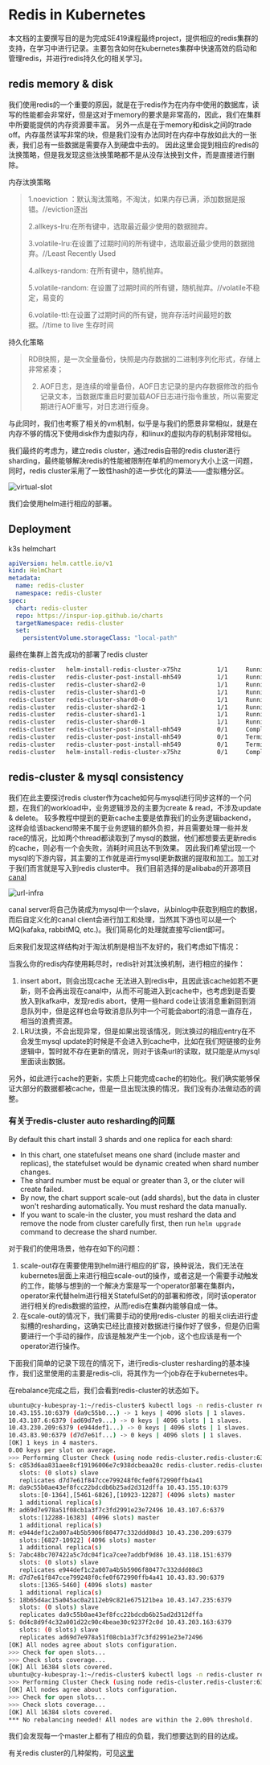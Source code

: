 # Redis in Kubernetes

本文档的主要撰写目的是为完成SE419课程最终project，提供相应的redis集群的支持，在学习中进行记录。主要包含如何在kubernetes集群中快速高效的启动和管理redis，并进行redis持久化的相关学习。
## redis memory & disk
我们使用redis的一个重要的原因，就是在于redis作为在内存中使用的数据库，读写的性能都会非常好，但是这对于memory的要求是非常高的，因此，我们在集群中所要能提供的内存资源要丰富。
另外一点是在于memory和disk之间的trade off。内存虽然读写非常的块，但是我们没有办法同时在内存中存放如此大的一张表，我们总有一些数据是需要存入到硬盘中去的。
因此这里会提到相应的redis的汰换策略，但是我发现这些汰换策略都不是从没存汰换到文件，而是直接进行删除。

内存汰换策略

> 1.noeviction ：默认淘汰策略，不淘汰，如果内存已满，添加数据是报错。//eviction逐出
>
> 2.allkeys-lru:在所有键中，选取最近最少使用的数据抛弃。
>
> 3.volatile-lru:在设置了过期时间的所有键中，选取最近最少使用的数据抛弃。//Least Recently Used
>
> 4.allkeys-random: 在所有键中，随机抛弃。
>
> 5.volatile-random: 在设置了过期时间的所有键，随机抛弃。//volatile不稳定，易变的
>
> 6.volatile-ttl:在设置了过期时间的所有键，抛弃存活时间最短的数据。//time  to live 生存时间

持久化策略

> RDB快照，是一次全量备份，快照是内存数据的二进制序列化形式，存储上非常紧凑；
>
> 2. AOF日志，是连续的增量备份，AOF日志记录的是内存数据修改的指令记录文本，当数据库重启时要加载AOF日志进行指令重放，所以需要定期进行AOF重写，对日志进行瘦身。

与此同时，我们也考察了相关的vm机制，似乎是与我们的愿景非常相似，就是在内存不够的情况下使用disk作为虚拟内存，和linux的虚拟内存的机制非常相似。

我们最终的考虑为，建立redis cluster，通过redis自带的redis cluster进行sharding，最终能够解决redis的性能被限制在单机的memory大小上这一问题，同时，redis cluster采用了一致性hash的进一步优化的算法——虚拟槽分区。

![virtual-slot](./images/virtual-slot.png)

我们会使用helm进行相应的部署。

## Deployment

k3s helmchart

```yaml
apiVersion: helm.cattle.io/v1
kind: HelmChart
metadata:
  name: redis-cluster
  namespace: redis-cluster
spec:
  chart: redis-cluster
  repo: https://inspur-iop.github.io/charts
  targetNamespace: redis-cluster
  set:
    persistentVolume.storageClass: "local-path"
```

最终在集群上首先成功的部署了redis cluster

```bash
redis-cluster   helm-install-redis-cluster-x75hz          1/1     Running     0          70s
redis-cluster   redis-cluster-post-install-mh549          1/1     Running     0          46s
redis-cluster   redis-cluster-shard2-0                    1/1     Running     0          47s
redis-cluster   redis-cluster-shard1-0                    1/1     Running     0          46s
redis-cluster   redis-cluster-shard0-0                    1/1     Running     0          46s
redis-cluster   redis-cluster-shard2-1                    1/1     Running     0          24s
redis-cluster   redis-cluster-shard1-1                    1/1     Running     0          23s
redis-cluster   redis-cluster-shard0-1                    1/1     Running     0          22s
redis-cluster   redis-cluster-post-install-mh549          0/1     Completed   0          51s
redis-cluster   redis-cluster-post-install-mh549          0/1     Terminating   0          51s
redis-cluster   redis-cluster-post-install-mh549          0/1     Terminating   0          51s
redis-cluster   helm-install-redis-cluster-x75hz          0/1     Completed     0          75s

```

## redis-cluster & mysql consistency

我们在此主要探讨redis cluster作为cache如何与mysql进行同步这样的一个问题，在我们的workload中，业务逻辑涉及的主要为create & read，不涉及update & delete。
较多教程中提到的更新cache主要是依靠我们的业务逻辑backend，这样会给该backend带来不属于业务逻辑的额外负担，并且需要处理一些并发race的情况，比如两个thread都读取到了mysql的数据，他们都想要去更新redis的cache，则必有一个会失败，消耗时间且达不到效果。
因此我们希望出现一个mysql的下游内容，其主要的工作就是进行mysql更新数据的提取和加工。加工对于我们而言就是写入到redis cluster中。
我们目前选择的是alibaba的开源项目[canal](https://github.com/alibaba/canal)

![url-infra](./images/url-infra.png)

canal server将自己伪装成为mysql中一个slave，从binlog中获取到相应的数据，而后自定义化的canal client会进行加工和处理，当然其下游也可以是一个MQ(kafaka, rabbitMQ, etc.)。我们简易化的处理就直接写client即可。

后来我们发现这样结构对于淘汰机制是相当不友好的，我们考虑如下情况：

当我么你的redis内存使用耗尽时，redis针对其汰换机制，进行相应的操作：

1. insert abort，则会出现cache 无法进入到redis中，且因此该cache如若不更新，则不会再出现在canal中，从而不可能进入到cache中，也考虑到是否要放入到kafka中，发现redis abort，使用一些hard code让该消息重新回到消息队列中，但是这样也会导致消息队列中一个可能会abort的消息一直存在，相当的浪费资源。
2. LRU汰换，不会出现异常，但是如果出现该情况，则汰换过的相应entry在不会发生mysql update的时候是不会进入到cache中，比如在我们短链接的业务逻辑中，暂时就不存在更新的情况，则对于该条url的读取，就只能是从mysql里面读出数据。

另外，如此进行cache的更新，实质上只能完成cache的初始化。我们确实能够保证大部分的数据都被cache，但是一旦出现汰换的情况，我们没有办法做动态的调整。

### 有关于redis-cluster auto resharding的问题

By default this chart install 3 shards and one replica for each shard:

- In this chart, one statefulset means one shard (include master and replicas), the statefulset would be dynamic created when shard number changes.
- The shard number must be equal or greater than 3, or the cluter will create failed.
- By now, the chart support scale-out (add shards), but the data in cluster won't resharding automatically. You must reshard the data manually.
- If you want to scale-in the cluster, you must reshard the data and remove the node from cluster carefully first, then run `helm upgrade` command to decrease the shard number.

对于我们的使用场景，他存在如下的问题：

1. scale-out存在需要使用到helm进行相应的扩容，换种说法，我们无法在kubernetes层面上来进行相应scale-out的操作，或者这是一个需要手动触发的工作，能够与想到的一个解决方案是写一个operator部署在集群内，operator来代替helm进行相关StatefulSet的的部署和修改，同时该operator进行相关的redis数据的监控，从而redis在集群内能够自成一体。
2. 在scale-out的情况下，我们需要手动的使用redis-cluster 的相关cli去进行虚拟槽的resharding，这确实已经比直接对数据进行操作好了很多，但是仍旧需要进行一个手动的操作，应该是触发产生一个job，这个也应该是有一个operator进行操作。

下面我们简单的记录下现在的情况下，进行redis-cluster resharding的基本操作，我们这里使用的主要是redis-cli，将其作为一个job存在于kubernetes中。

在rebalance完成之后，我们会看到redis-cluster的状态如下。

```bash
ubuntu@cy-kubespray-1:~/redis-cluster$ kubectl logs -n redis-cluster redis-rebalance-k455j -c fix
10.43.155.10:6379 (da9c55b0...) -> 1 keys | 4096 slots | 1 slaves.
10.43.107.6:6379 (ad69d7e9...) -> 0 keys | 4096 slots | 1 slaves.
10.43.230.209:6379 (e944def1...) -> 0 keys | 4096 slots | 1 slaves.
10.43.83.90:6379 (d7d7e61f...) -> 0 keys | 4096 slots | 1 slaves.
[OK] 1 keys in 4 masters.
0.00 keys per slot on average.
>>> Performing Cluster Check (using node redis-cluster.redis-cluster:6379)
S: c853d6aa831aee8cf19196006e7c938dcbeaa20c redis-cluster.redis-cluster:6379
   slots: (0 slots) slave
   replicates d7d7e61f847cce799248f0cfe0f672990ffb4a41
M: da9c55b0ae43ef8fcc22bdcdb6b25ad2d312dffa 10.43.155.10:6379
   slots:[0-1364],[5461-6826],[10923-12287] (4096 slots) master
   1 additional replica(s)
M: ad69d7e978a51f08cb1a3f7c3fd2991e23e72496 10.43.107.6:6379
   slots:[12288-16383] (4096 slots) master
   1 additional replica(s)
M: e944def1c2a007a4b5b5906f80477c332ddd08d3 10.43.230.209:6379
   slots:[6827-10922] (4096 slots) master
   1 additional replica(s)
S: 7abc48bc707422a5c7dc04f1ca7cee7addbf9d86 10.43.118.151:6379
   slots: (0 slots) slave
   replicates e944def1c2a007a4b5b5906f80477c332ddd08d3
M: d7d7e61f847cce799248f0cfe0f672990ffb4a41 10.43.83.90:6379
   slots:[1365-5460] (4096 slots) master
   1 additional replica(s)
S: 18b65d4ac15a045ac0a2112eb9c821e675121bea 10.43.147.235:6379
   slots: (0 slots) slave
   replicates da9c55b0ae43ef8fcc22bdcdb6b25ad2d312dffa
S: 0d4c8d9f4c32a001d22c90c4beae30c9237f2c0d 10.43.203.163:6379
   slots: (0 slots) slave
   replicates ad69d7e978a51f08cb1a3f7c3fd2991e23e72496
[OK] All nodes agree about slots configuration.
>>> Check for open slots...
>>> Check slots coverage...
[OK] All 16384 slots covered.
ubuntu@cy-kubespray-1:~/redis-cluster$ kubectl logs -n redis-cluster redis-rebalance-k455j -c rebalance
>>> Performing Cluster Check (using node redis-cluster.redis-cluster:6379)
[OK] All nodes agree about slots configuration.
>>> Check for open slots...
>>> Check slots coverage...
[OK] All 16384 slots covered.
*** No rebalancing needed! All nodes are within the 2.00% threshold.
```

我们会发现每一个master上都有了相应的负载，我们想要达到的目的达成。

有关redis cluster的几种架构，可见[这里](https://blog.csdn.net/gu_wen_jie/article/details/91873889)